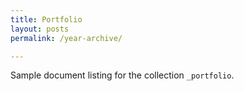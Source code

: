 ```yaml
---
title: Portfolio
layout: posts
permalink: /year-archive/

---
```


Sample document listing for the collection `_portfolio`.
